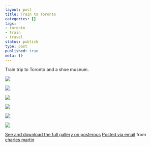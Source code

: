 ```yaml
---
layout: post
title: Train to Toronto
categories: []
tags:
- toronto
- train
- travel
status: publish
type: post
published: true
meta: {}
---
```


Train trip to Toronto and a shoe museum.

![]({{site.baseurl}}/assets/posterous/charlesmartin/08/2010-08-IMG_3978.jpg)

![]({{site.baseurl}}/assets/posterous/charlesmartin/08/2010-08-IMG_3997.jpg)

![]({{site.baseurl}}/assets/posterous/charlesmartin/08/2010-08-IMG_4007.jpg)

![]({{site.baseurl}}/assets/posterous/charlesmartin/08/2010-08-IMG_4011.jpg)

![]({{site.baseurl}}/assets/posterous/charlesmartin/08/2010-08-ShoeMuseumToronto1.jpg)

![]({{site.baseurl}}/assets/posterous/charlesmartin/08/2010-08-ShoeMuseumToronto2.jpg)

[See and download the full gallery on posterous](http://charlesmartin.posterous.com/train-to-toronto) 
[Posted via email](http://posterous.com)  from 
[charles martin](http://charlesmartin.posterous.com/train-to-toronto)
